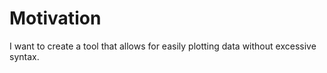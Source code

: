 # Motivation

I want to create a tool that allows for easily plotting data without excessive syntax.
